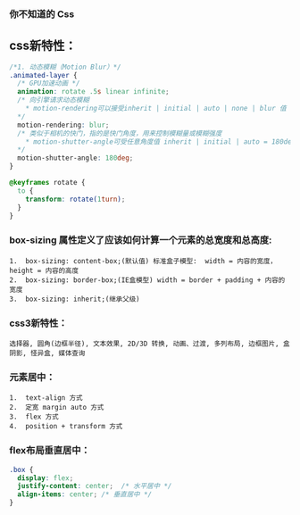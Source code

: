 ### 你不知道的 Css


## css新特性：
```css
/*1. 动态模糊（Motion Blur）*/
.animated-layer {
  /* GPU加速动画 */
  animation: rotate .5s linear infinite;
  /* 向引擎请求动态模糊
    * motion-rendering可以接受inherit | initial | auto | none | blur 值
  */
  motion-rendering: blur; 
  /* 类似于相机的快门，指的是快门角度，用来控制模糊量或模糊强度
    * motion-shutter-angle可受任意角度值 inherit | initial | auto = 180deg | [0deg, ..., 720deg]
  */
  motion-shutter-angle: 180deg;
}

@keyframes rotate {
  to {
    transform: rotate(1turn);
  }
}
```

### box-sizing 属性定义了应该如何计算一个元素的总宽度和总高度:
```
1.	box-sizing: content-box;(默认值) 标准盒子模型:  width = 内容的宽度， height = 内容的高度
2.	box-sizing: border-box;(IE盒模型) width = border + padding + 内容的宽度
3.  box-sizing: inherit;(继承父级)
```

### css3新特性：
```
选择器, 圆角(边框半径), 文本效果, 2D/3D 转换, 动画、过渡, 多列布局, 边框图片, 盒阴影, 怪异盒, 媒体查询
```
### 元素居中：
```
1.	text-align 方式
2.	定宽 margin auto 方式
3.	flex 方式
4.	position + transform 方式
```

### flex布局垂直居中：
```css
.box {
  display: flex;
  justify-content: center;  /* 水平居中 */
  align-items: center; /* 垂直居中 */
}
```